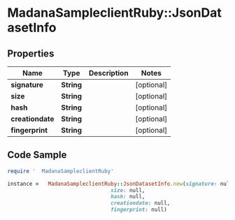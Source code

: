 #   MadanaSampleclientRuby::JsonDatasetInfo

## Properties

Name | Type | Description | Notes
------------ | ------------- | ------------- | -------------
**signature** | **String** |  | [optional] 
**size** | **String** |  | [optional] 
**hash** | **String** |  | [optional] 
**creationdate** | **String** |  | [optional] 
**fingerprint** | **String** |  | [optional] 

## Code Sample

```ruby
require '  MadanaSampleclientRuby'

instance =   MadanaSampleclientRuby::JsonDatasetInfo.new(signature: null,
                                 size: null,
                                 hash: null,
                                 creationdate: null,
                                 fingerprint: null)
```


